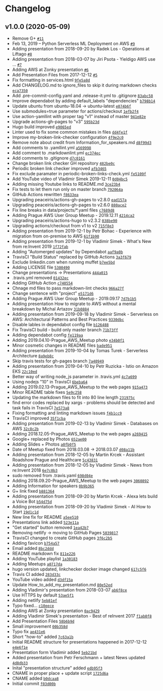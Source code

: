 # Changelog

## v1.0.0 (2020-05-09)

- Remove G+ [`#11`](https://github.com/awsugcz/awsug.cz/pull/11)
- Feb 13, 2019 – Python Serverless ML Deployment on AWS [`#9`](https://github.com/awsugcz/awsug.cz/pull/9)
- Adding presentation from 2018-09-20 by Radek Los - Operations at Liftago [`#8`](https://github.com/awsugcz/awsug.cz/pull/8)
- Adding presentation from 2018-03-07 by Jiri Psota - Yieldigo AWS use … [`#7`](https://github.com/awsugcz/awsug.cz/pull/7)
- Adding AWS at Zonky presentation [`#6`](https://github.com/awsugcz/awsug.cz/pull/6)
- Add Presentation Files from 2017-12-12 [`#5`](https://github.com/awsugcz/awsug.cz/pull/5)
- Fix formatting in services.html [`9fe5a8d`](https://github.com/awsugcz/awsug.cz/commit/9fe5a8d810f1e6058543f076d8dcce8ba6dd4d22)
- Add CHANGELOG.md to ignore_files to skip it during markdown checks [`eca7350`](https://github.com/awsugcz/awsug.cz/commit/eca7350ee2252571ca39e39a60ccb4d408abeeb4)
- Add .pre-commit-config.yaml and .release-it.yml to .gitignore [`83abc58`](https://github.com/awsugcz/awsug.cz/commit/83abc58457c40e6b784624644054b713752db4e4)
- Improve dependabot by adding default_labels "dependencies" [`b798b14`](https://github.com/awsugcz/awsug.cz/commit/b798b14e34a817d00a7ecebc6fe5c54931f7d062)
- Update ubuntu from ubuntu-18.04 -&gt; ubuntu-latest [`e074b6f`](https://github.com/awsugcz/awsug.cz/commit/e074b6f43cf25d0947547944a2f9c0bb1dbd67b7)
- Use submodules=true parameter for actions/checkout [`1efb2f4`](https://github.com/awsugcz/awsug.cz/commit/1efb2f4f37e66d0c92b77d403dd28460543f5cff)
- Use action-yamllint with proper tag "v1" instead of master [`941e82e`](https://github.com/awsugcz/awsug.cz/commit/941e82ea163ed69cc7e06c410ae686b9178636a0)
- Upgrade actions-gh-pages to "v3" [`595b23d`](https://github.com/awsugcz/awsug.cz/commit/595b23dae9fc52a1787f55890bfad554237c5a3f)
- Hugo build improved [`e9065ed`](https://github.com/awsugcz/awsug.cz/commit/e9065edbce99c418ef24d999cc31781e19924baa)
- Linter used to fix some common mistakes in files [`dd4fe1f`](https://github.com/awsugcz/awsug.cz/commit/dd4fe1fd83e06b04a33ef5eb14f2a90a83bb270b)
- Improve my-broken-link-checker configuration [`4f9e2c0`](https://github.com/awsugcz/awsug.cz/commit/4f9e2c08157a191824c25ca7eadc5648a1219996)
- Remove note about credit from Information_for_speakers.md [`d8f99d3`](https://github.com/awsugcz/awsug.cz/commit/d8f99d3a3c689a137e1e4afae4d888b48636e0e2)
- Add comments to .yamllint.yml [`a569998`](https://github.com/awsugcz/awsug.cz/commit/a5699981d4077523cf398cf69772ef89eb29a99c)
- Add comment to .markdownlint.yml [`ec374ec`](https://github.com/awsugcz/awsug.cz/commit/ec374ec98be4ff7865ac2ca9db95d0ea1e433800)
- Add comments to .gitignore [`d7c0161`](https://github.com/awsugcz/awsug.cz/commit/d7c0161c05800f68861364ec13c854d2fcb6c7b2)
- Change broken link checker GH repository [`482be0c`](https://github.com/awsugcz/awsug.cz/commit/482be0c8b3da6988e30ca220a1aaa1e79c83c434)
- Periodic broken link checker improved [`afb3465`](https://github.com/awsugcz/awsug.cz/commit/afb346534a705ee6654e82dab6e43eb988dac5bf)
- Fix exclude paramater in periodic-broken-links-check.yml [`fe5109f`](https://github.com/awsugcz/awsug.cz/commit/fe5109f2af0f368820b132535c0fcc005f1f5d87)
- Add YouTube video of Vladimir Simek 2019-12-11 [`0d04bc5`](https://github.com/awsugcz/awsug.cz/commit/0d04bc53ae08d1e921c685da2436895197b71223)
- Adding missing Youtube links to README.md [`3ce23b4`](https://github.com/awsugcz/awsug.cz/commit/3ce23b45dd60e6a8ab9c59eec88fed12afb1d5f0)
- Fix tests to let them run only on master branch [`792064a`](https://github.com/awsugcz/awsug.cz/commit/792064a990c22a84b22d283008982d9d8d3fb3e8)
- GitHub Actions rewritten [`f8633ea`](https://github.com/awsugcz/awsug.cz/commit/f8633eaf2056243e0e337f99377a26e80519fa90)
- Upgrading peaceiris/actions-gh-pages to v2.8.0 [`ead157a`](https://github.com/awsugcz/awsug.cz/commit/ead157a758f7e88157dfe813f986ccbc34d9cddf)
- Upgrading peaceiris/actions-gh-pages to v2.6.0 [`880ace2`](https://github.com/awsugcz/awsug.cz/commit/880ace22e71fa63ed6c5db7cf633892ea1c3d305)
- Fix line breaks in data/projects/*.yaml files [`c7689d8`](https://github.com/awsugcz/awsug.cz/commit/c7689d8c1db9ec003831aec0cfbbd499edf87d9e)
- Adding Prague AWS User Group Meetup - 2019.12.11 [`4214ca2`](https://github.com/awsugcz/awsug.cz/commit/4214ca208aa5a79b72eca594519db261a771fb5f)
- Upgrading peaceiris/actions-hugo to v2.3.2 [`038be90`](https://github.com/awsugcz/awsug.cz/commit/038be90af395ed4dd8aa788c4a4a2f20f977ebed)
- Upgrading actions/checkout from v1 to v2 [`715f8e3`](https://github.com/awsugcz/awsug.cz/commit/715f8e3733a236900d70b7bd03eb230477cc4f5a)
- Adding presentation from 2019-12-1 by Petr Bohac - Experience with migration from on-premise to AWS [`61f1b90`](https://github.com/awsugcz/awsug.cz/commit/61f1b904ac7805b096d06014dd0c1cfdc14ddef5)
- Adding presentation from 2019-12-1 by Vladimir Simek - What's New from re:Invent 2019 [`1f72fab`](https://github.com/awsugcz/awsug.cz/commit/1f72fabd6034818949fd810ba3c03288cd9b3a28)
- Adding "Automerged updates" by Dependabot [`aaf9a0b`](https://github.com/awsugcz/awsug.cz/commit/aaf9a0b9f89b9254679d5532082fef8ced9bb476)
- TravisCI "Build Status" replaced by GitHub Actions [`3a3f679`](https://github.com/awsugcz/awsug.cz/commit/3a3f679dab420a31967e27759c97883d5f903340)
- Exclude linkedin.com when running muffet [`b7ee5bd`](https://github.com/awsugcz/awsug.cz/commit/b7ee5bd454fbb194de0fb66f20cd05eab5ad33a9)
- Adding LICENSE file [`5300490`](https://github.com/awsugcz/awsug.cz/commit/5300490b0054a00e4a7f13513185f37ad37bf414)
- Change presentations -&gt; Presentations [`444a015`](https://github.com/awsugcz/awsug.cz/commit/444a0155196747f2760cb47f29cb71255337fdac)
- .travis.yml removed [`01432ec`](https://github.com/awsugcz/awsug.cz/commit/01432ec56031c109db09aab1fa5b3bf9ac97d8df)
- Adding GitHub Action [`c740554`](https://github.com/awsugcz/awsug.cz/commit/c740554dea0bd53aa436e3c2d0a110b1170bab18)
- Chnage md files to pass markdown-lint checks [`966a27f`](https://github.com/awsugcz/awsug.cz/commit/966a27ff90cff27ea269159baacbf0b77ba9695f)
- Change sentence with "project" [`e5171d6`](https://github.com/awsugcz/awsug.cz/commit/e5171d6b45dc9885bfb2d7b840dba5689c0a8e65)
- Adding Prague AWS User Group Meetup - 2019.09.17 [`7d7b1b5`](https://github.com/awsugcz/awsug.cz/commit/7d7b1b5b486d0d9699b638c479d01c37dae7cef7)
- Adding presentation How to migrate to AWS without a mental breakdown by Michal Artazov [`31b0884`](https://github.com/awsugcz/awsug.cz/commit/31b08845c453e4b9bcd7cde9ce000f233dae0921)
- Adding presentation from 2019-09-18 by Vladimir Simek - Serverless on AWS: Architectural Patterns and Best Practices [`9330dbc`](https://github.com/awsugcz/awsug.cz/commit/9330dbc58621ee53f5c8407968453e201d2ce24a)
- Disable lables in dependabot config file [`b126488`](https://github.com/awsugcz/awsug.cz/commit/b1264880c1c690dedd83816064cad30a7d75aa24)
- Fix TravisCI build - build only master branch [`71b73ff`](https://github.com/awsugcz/awsug.cz/commit/71b73ffd80def6def75a4bdeac3d36aebf78b86c)
- Adding dependabot config [`fe119aa`](https://github.com/awsugcz/awsug.cz/commit/fe119aac376dc3255e96a5971648c057fc95b9bb)
- Adding 2019.04.10-Prague_AWS_Meetup photo [`e34b0f1`](https://github.com/awsugcz/awsug.cz/commit/e34b0f1d926e0ba82d6f687ebe70e04c6747bb02)
- Minor cosmetic changes in README files [`bade951`](https://github.com/awsugcz/awsug.cz/commit/bade9513bb4978cdbd3dd3450802340e14d59d24)
- Adding presentation from 2019-10-04 by Tomas Turek - Serverless Architecture  [`8a9eb8c`](https://github.com/awsugcz/awsug.cz/commit/8a9eb8cfa76c4589305fb768c4b5674f0dff2d3b)
- Skip travis tests for gh-pages branch [`7a40949`](https://github.com/awsugcz/awsug.cz/commit/7a40949d5d7eaece8266c39b82916db6a39d40d7)
- Adding presentation from 2019-04-10 by Petr Ruzicka - Istio on Amazon EKS [`22c10ed`](https://github.com/awsugcz/awsug.cz/commit/22c10ed2d506f79497cdb02f7a891ae208266425)
- Better way of writing node_js parameter in .travis.yml [`4c7a699`](https://github.com/awsugcz/awsug.cz/commit/4c7a699c1e3df9d33c9f4322b3410f09c66f951b)
- Using nodejs "10" in TravisCI [`6beba64`](https://github.com/awsugcz/awsug.cz/commit/6beba64a482845ddb489938b452cdb290b8e3531)
- Adding 2019.02.13-Prague_AWS_Meetup to the web pages [`915a473`](https://github.com/awsugcz/awsug.cz/commit/915a473e1218046a78797524dad744b4d6d05805)
- Minor README table fixes [`5e9c258`](https://github.com/awsugcz/awsug.cz/commit/5e9c2582505181856f41d4c88492e451300685b3)
- Updating the markdown files to fit into 80 line length [`231975c`](https://github.com/awsugcz/awsug.cz/commit/231975c9a42f6ab36c6dbd3337cf635ae219122e)
- find error codes replaced by xargs - problems should be detected and task fails in TravisCI [`7e573a8`](https://github.com/awsugcz/awsug.cz/commit/7e573a8d5c462f6c026387ab1b519c241c55860f)
- Fixing formatting and linting markdown issues [`f4b1cc9`](https://github.com/awsugcz/awsug.cz/commit/f4b1cc9e88e3bdcd52c0205b43fac8c4ed7a9e95)
- TravisCI improved [`35f1cba`](https://github.com/awsugcz/awsug.cz/commit/35f1cba419b3b75256ed2ad9b57cbcb1f7180109)
- Adding presentation from 2019-02-13 by Vladimir Simek - Databases on AWS [`32c8c2b`](https://github.com/awsugcz/awsug.cz/commit/32c8c2b985481ae63347fed97389b9e10b3b9c92)
- Adding 2018.12.05-Prague_AWS_Meetup to the web pages [`a269415`](https://github.com/awsugcz/awsug.cz/commit/a269415dd3f75e39fed087a906780ece41307163)
- Google+ replaced by Photos [`652ae00`](https://github.com/awsugcz/awsug.cz/commit/652ae0043f0b26e6003abf7d34893125ae279a19)
- Adding Slides + Photos [`a0fb0f5`](https://github.com/awsugcz/awsug.cz/commit/a0fb0f50ce914090ba3a679e686ee869037e40cd)
- Date of Meetup fixed from 2018.03.08 -&gt; 2018.03.07 [`d08a11b`](https://github.com/awsugcz/awsug.cz/commit/d08a11b2be4c351f4e98231082e022800e326475)
- Adding presentation from 2018-12-05 by Martin Krcek - Assistant Roadshow Prague and Healthcare [`5c43831`](https://github.com/awsugcz/awsug.cz/commit/5c438310ec7e12398b5b299d03ba6d6ec2a0a78f)
- Adding presentation from 2018-12-05 by Vladimir Simek - News from re:Invent 2018 [`6e7c0b3`](https://github.com/awsugcz/awsug.cz/commit/6e7c0b3151f4e395929dfa70319aaa35a112b46d)
- sudo removed from .travis.yaml [`698d04e`](https://github.com/awsugcz/awsug.cz/commit/698d04ee46abd40ed7f88438a927498c81568345)
- Adding 2018.09.20-Prague_AWS_Meetup to the web pages [`3060892`](https://github.com/awsugcz/awsug.cz/commit/306089201753a0d76049c2314e7c95f07cae45de)
- Adding Information for speakers [`0b9b365`](https://github.com/awsugcz/awsug.cz/commit/0b9b36572826c899abce89f0b5cb5bfad6bb7573)
- G+ link fixed [`b881364`](https://github.com/awsugcz/awsug.cz/commit/b881364ab22828bda2738d40999d3f47d2a7b1c0)
- Adding presentation from 2018-09-20 by Martin Krcek - Alexa lets build a Voice Bot [`b54d75d`](https://github.com/awsugcz/awsug.cz/commit/b54d75d795049fd2510e7bce88466900829552b7)
- Adding presentation from 2018-09-20 by Vladimir Simek - AI How to Start [`19d1c1d`](https://github.com/awsugcz/awsug.cz/commit/19d1c1d44e5dcc3f4c1c6fc2d2706a165e17eed5)
- New line fix for README [`a5ee510`](https://github.com/awsugcz/awsug.cz/commit/a5ee5101bbd528976be4e4c6f89c9e032bd9a35d)
- Presentations link added [`523e11a`](https://github.com/awsugcz/awsug.cz/commit/523e11a10afdb867e46644a3a78b343ee2085409)
- "Get started" button removed [`1ea42b7`](https://github.com/awsugcz/awsug.cz/commit/1ea42b78161cca38419afe2a3112bfdc5b5afb12)
- Removing netlify -&gt; moving to GitHub Pages [`5039817`](https://github.com/awsugcz/awsug.cz/commit/50398173f8c6f69353cf21afddfe3c3f15ea4512)
- TravisCI changed to create GitHub pages [`3f6c2b5`](https://github.com/awsugcz/awsug.cz/commit/3f6c2b50345a1aef8613e42254b53a462e3f1c41)
- Adding favicon [`b754a57`](https://github.com/awsugcz/awsug.cz/commit/b754a579df51941b3c8c05575674e0474c1c7438)
- Email added [`8bc2ddd`](https://github.com/awsugcz/awsug.cz/commit/8bc2dddf87f3f67cb622ebf80d9e8ce53c9e67df)
- README markdown fix [`811e226`](https://github.com/awsugcz/awsug.cz/commit/811e22670cd345f6348cfb4dac410d17316fc2bc)
- Adding YouTube playlist [`1a30183`](https://github.com/awsugcz/awsug.cz/commit/1a30183aed56347f8a1525c1f6f1c3df0ca3530c)
- Adding Meetups [`a0717da`](https://github.com/awsugcz/awsug.cz/commit/a0717da37db12dd575e069c2cf75ebc9f3f4e7d9)
- hugo version updated, linkchecker docker image changed [`617c5f6`](https://github.com/awsugcz/awsug.cz/commit/617c5f6c9919e3948cd9aa506836b54aeff4954c)
- Travis CI added [`283d33c`](https://github.com/awsugcz/awsug.cz/commit/283d33cbef86a8ac2a60fb852d679a9b6590e3ac)
- YouTube video added [`d3df15a`](https://github.com/awsugcz/awsug.cz/commit/d3df15ac2d5b0f2fec1b435d38f99a4086ecbaa4)
- Update How_to_add_my_presentation.md [`80e52ed`](https://github.com/awsugcz/awsug.cz/commit/80e52edb3eff81338322a171ae48396796d318ef)
- Adding Vladimir's presentation from 2018-03-07 [`ab6f8ce`](https://github.com/awsugcz/awsug.cz/commit/ab6f8ce8b6cc46f9ba778593a34df49099b0d7d5)
- Use HTTPS by default [`53ae5f1`](https://github.com/awsugcz/awsug.cz/commit/53ae5f115ad2e6114bfd884f384e0e903cda7e1b)
- Adding netlify [`5eb81ef`](https://github.com/awsugcz/awsug.cz/commit/5eb81efa13b16bf6cb6074beef8931d198dc3477)
- Typo fixed... [`c10eece`](https://github.com/awsugcz/awsug.cz/commit/c10eecec111dc6a3482444c51c34a4c245f665c9)
- Adding AWS at Zonky presentation [`0ac9429`](https://github.com/awsugcz/awsug.cz/commit/0ac9429eabd4034ecc02bb07525cd671b518dad6)
- Adding Vladimir Simek's presentaiton - Best of reInvent 2017 [`f1ab0f8`](https://github.com/awsugcz/awsug.cz/commit/f1ab0f8c9d49d8fc04a18003618053cdf959a86c)
- Add Presentation Files [`58b6b9d`](https://github.com/awsugcz/awsug.cz/commit/58b6b9d7513aeb473b4b093916599db338bfdbb1)
- Small improvement [`00b358d`](https://github.com/awsugcz/awsug.cz/commit/00b358d64b94b5f4436d785e1234e4e7351fc37f)
- Typo fix [`ae431e6`](https://github.com/awsugcz/awsug.cz/commit/ae431e6ced79b1ef5f13882631bbd4408131e5a6)
- Short "how-to" added [`7c63a1b`](https://github.com/awsugcz/awsug.cz/commit/7c63a1bca60a29622ba534cb6e9cb3a53b7a58d6)
- Initial README structure for presentations happened in 2017-12-12 [`e4e6f1e`](https://github.com/awsugcz/awsug.cz/commit/e4e6f1e72e40c846f50c7995b81cb7c62cc6aed3)
- Presentation form Vladimir added [`5eb21bd`](https://github.com/awsugcz/awsug.cz/commit/5eb21bda116734df7e1c8468eda317135935f452)
- Added presentation from Petr Ferschmann + latest News updated [`4d8db33`](https://github.com/awsugcz/awsug.cz/commit/4d8db33d20f7ac91845cc1c60107c25c9a2bce93)
- Inital "presentation structure" added [`edb95f3`](https://github.com/awsugcz/awsug.cz/commit/edb95f3fe9ada308254ccd6fb8011f2f05cc7367)
- CNAME in proper place + update script [`1725d6a`](https://github.com/awsugcz/awsug.cz/commit/1725d6a86155426dad1cb8ae276306554970054f)
- CNAME added [`b0dcaa8`](https://github.com/awsugcz/awsug.cz/commit/b0dcaa8ca8b92cc95fadeff96e9c28e9bf51439f)
- Initial commit [`f03d00b`](https://github.com/awsugcz/awsug.cz/commit/f03d00bd2e8245b4c58743dfda69eed6fdcec1a7)
